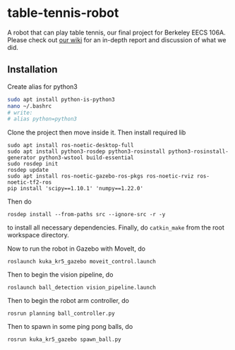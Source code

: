 # table-tennis-robot
A robot that can play table tennis, our final project for Berkeley EECS 106A. Please check out [our wiki](https://github.com/AVSurfer123/table-tennis-robot/wiki) for an in-depth report and discussion of what we did.

## Installation

Create alias for python3

```bash
sudo apt install python-is-python3
nano ~/.bashrc
# write:
# alias python=python3
```

Clone the project then move inside it. Then install required lib

    sudo apt install ros-noetic-desktop-full
    sudo apt install python3-rosdep python3-rosinstall python3-rosinstall-generator python3-wstool build-essential
    sudo rosdep init
    rosdep update
    sudo apt install ros-noetic-gazebo-ros-pkgs ros-noetic-rviz ros-noetic-tf2-ros
    pip install 'scipy==1.10.1' 'numpy==1.22.0'

Then do

    rosdep install --from-paths src --ignore-src -r -y

to install all necessary dependencies. Finally, do `catkin_make` from the root workspace directory. 

Now to run the robot in Gazebo with MoveIt, do

    roslaunch kuka_kr5_gazebo moveit_control.launch

Then to begin the vision pipeline, do

    roslaunch ball_detection vision_pipeline.launch

Then to begin the robot arm controller, do

    rosrun planning ball_controller.py

Then to spawn in some ping pong balls, do 

    rosrun kuka_kr5_gazebo spawn_ball.py

